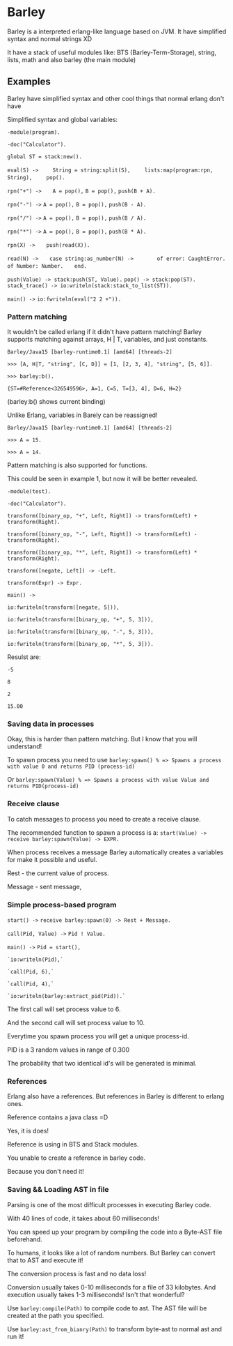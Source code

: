 # Barley

Barley is a interpreted erlang-like language based on JVM. It have simplified syntax and normal strings XD

It have a stack of useful modules like: BTS (Barley-Term-Storage), string, lists, math and also barley (the main module)

## Examples

Barley have simplified syntax and other cool things that normal erlang don't have

Simplified syntax and global variables:

`-module(program).`

`-doc("Calculator").`

`global ST = stack:new().`

`eval(S) ->`
`    String = string:split(S),`
`    lists:map(program:rpn, String),`
`    pop().`

`rpn("+") ->`
 `   A = pop(),`
    `B = pop(),`
    `push(B + A).`

`rpn("-") ->`
    `A = pop(),`
    `B = pop(),`
    `push(B - A).`

`rpn("/") ->`
   `A = pop(),`
    `B = pop(),`
    `push(B / A).`

`rpn("*") ->`
    `A = pop(),`
    `B = pop(),`
    `push(B * A).`

`rpn(X) ->`
 `   push(read(X)).`

`read(N) ->`
 `   case string:as_number(N) ->`
 `       of error: CaughtError.`
 `       of Number: Number.`
 `   end.`

`push(Value) -> stack:push(ST, Value).`
`pop() -> stack:pop(ST).`
`stack_trace() -> io:writeln(stack:stack_to_list(ST)).`

`main() ->`
    `io:fwriteln(eval("2 2 +")).`
    
### Pattern matching

It wouldn't be called erlang if it didn't have pattern matching! Barley supports matching against arrays, H | T, variables, and just constants.

`Barley/Java15 [barley-runtime0.1] [amd64] [threads-2]`

`>>> [A, H|T, "string", [C, D]] = [1, [2, 3, 4], "string", [5, 6]].`

`>>> barley:b().`

`{ST=#Reference<326549596>, A=1, C=5, T=[3, 4], D=6, H=2}`

(barley:b() shows current binding)

Unlike Erlang, variables in Barely can be reassigned!

`Barley/Java15 [barley-runtime0.1] [amd64] [threads-2]`

`>>> A = 15.`

`>>> A = 14.`

Pattern matching is also supported for functions.

This could be seen in example 1, but now it will be better revealed.

`-module(test).`

`-doc("Calculator").`

`transform([binary_op, "+", Left, Right]) -> transform(Left) + transform(Right).`

`transform([binary_op, "-", Left, Right]) -> transform(Left) - transform(Right).`

`transform([binary_op, "*", Left, Right]) -> transform(Left) * transform(Right).`

`transform([negate, Left]) -> -Left.`

`transform(Expr) -> Expr.`

`main() ->`

    io:fwriteln(transform([negate, 5])),
    
    io:fwriteln(transform([binary_op, "+", 5, 3])),
    
    io:fwriteln(transform([binary_op, "-", 5, 3])),
    
    io:fwriteln(transform([binary_op, "*", 5, 3])).
    

Resulst are:

`-5`

`8`

`2`

`15.00`

### Saving data in processes

Okay, this is harder than pattern matching. But I know that you will understand!

To spawn process you need to use `barley:spawn() % => Spawns a process with value 0 and returns PID (process-id)`

Or `barley:spawn(Value) % => Spawns a process with value Value and returns PID(process-id)`

### Receive clause

To catch messages to process you need to create a receive clause.

The recommended function to spawn a process is a:
`start(Value) ->
    receive barley:spawn(Value) -> EXPR.`
    
 When process receives a message Barley automatically creates a variables for make it possible and useful.
 
 Rest - the current value of process.
 
 Message - sent message,
 
 ### Simple process-based program
 
 `start() ->`
    `receive barley:spawn(0) -> Rest + Message.`

`call(Pid, Value) ->`
    `Pid ! Value.`

`main() ->`
    `Pid = start(),`
    
    `io:writeln(Pid),`
    
    `call(Pid, 6),`
    
    `call(Pid, 4),`
    
    `io:writeln(barley:extract_pid(Pid)).`
    
The first call will set process value to 6.

And the second call will set process value to 10.

Everytime you spawn process you will get a unique process-id.

PID is a 3 random values in range of 0.300


The probability that two identical id's will be generated is minimal.

### References

Erlang also have a references. But references in Barley is different to erlang ones.

Reference contains a java class =D

Yes, it is does!

Reference is using in BTS and Stack modules.

You unable to create a reference in barley code.

Because you don't need it!

### Saving && Loading AST in file

Parsing is one of the most difficult processes in executing Barley code. 

With 40 lines of code, it takes about 60 milliseconds! 

You can speed up your program by compiling the code into a Byte-AST file beforehand.

To humans, it looks like a lot of random numbers. But Barley can convert that to AST and execute it!

The conversion process is fast and no data loss! 

Conversion usually takes 0-10 milliseconds for a file of 33 kilobytes. And execution usually takes 1-3 milliseconds! Isn't that wonderful?

Use `barley:compile(Path)` to compile code to ast. The AST file will be created at the path you specified.

Use `barley:ast_from_bianry(Path)` to transform byte-ast to normal ast and run it!
